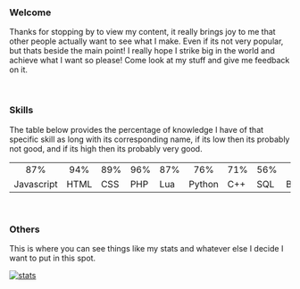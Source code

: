 ### Welcome
Thanks for stopping by to view my content, it really brings joy to me that other people actually want to see what I make. Even if its not very popular, but thats beside the main point! I really hope I strike big in the world and achieve what I want so please! Come look at my stuff and give me feedback on it.

<br>

### Skills
The table below provides the percentage of knowledge I have of that specific skill as long with its corresponding name, if its low then its probably not good, and if its high then its probably very good.
<table>
  <tr>
    <td align=center>87%</td>
    <td align=center>94%</td>
    <td align=center>89%</td>
    <td align=center>96%</td>
    <td align=center>87%</td>
    <td align=center>76%</td>
    <td align=center>71%</td>
    <td align=center>56%</td>
    <td align=center>20%</td>
  </tr>
  <tr>
    <td>Javascript</td>
    <td>HTML</td>
    <td>CSS</td>
    <td>PHP</td>
    <td>Lua</td>
    <td>Python</td>
    <td>C++</td>
    <td>SQL</td>
    <td>BrainF*ck</td>
  </tr>
</table>

<br>

### Others
This is where you can see things like my stats and whatever else I decide I want to put in this spot.
<br>

[![stats](https://github-readme-stats.vercel.app/api?username=wo-r&bg_color=14141b&title_color=8F5E6A&icon_color=8F5E6A&text_color=E7B7C3&custom_title=My%20stats&count_private=true&include_all_commits=true&show_icons=true&hide_border=true&border_radius=0&text_bold=false)](https://github.com/wo-r)
